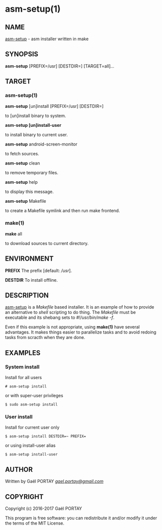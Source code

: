 # asm-setup(1)

## NAME

[asm-setup](asm-setup) - asm installer written in make

## SYNOPSIS

**asm-setup** [PREFIX=/usr] [DESTDIR=] [TARGET=all]...

## TARGET

### asm-setup(1)

**asm-setup** [un]install [PREFIX=/usr] [DESTDIR=]

to [un]install binary to system.

**asm-setup [un]install-user**

to install binary to current user.

**asm-setup** android-screen-monitor

to fetch sources.

**asm-setup** clean

to remove temporary files.

**asm-setup** help

to display this message.

**asm-setup** Makefile

to create a Makefile symlink and then run make frontend.

### make(1)

**make** all

to download sources to current directory.

## ENVIRONMENT

**PREFIX**
	The prefix [default: _/usr_].

**DESTDIR**
	To install offline.

## DESCRIPTION

[asm-setup](asm-install) is a _Makefile_ based installer. It is an example of
how to provide an alternative to _shell_ scripting to do thing. The _Makefile_
must be executable and its shebang sets to _#!/usr/bin/make -f_.

Even if this example is not appropriate, using **make(1)** have several
advantages. It makes things easier to parallelize tasks and to avoid redoing
tasks from scracth when they are done.

## EXAMPLES

### System install

Install for all users

	# asm-setup install

or with super-user privileges

	$ sudo asm-setup install

### User install

Install for current user only

	$ asm-setup install DESTDIR=~ PREFIX=

or using install-user alias

	$ asm-setup install-user

## AUTHOR

Written by Gaël PORTAY *gael.portay@gmail.com*

## COPYRIGHT

Copyright (c) 2016-2017 Gaël PORTAY

This program is free software: you can redistribute it and/or modify it under
the terms of the MIT License.
